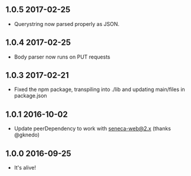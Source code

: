 ## 1.0.5 2017-02-25

* Querystring now parsed properly as JSON.

## 1.0.4 2017-02-25

* Body parser now runs on PUT requests

## 1.0.3 2017-02-21

* Fixed the npm package, transpiling into ./lib and updating main/files in package.json

## 1.0.1 2016-10-02

* Update peerDependency to work with seneca-web@2.x (thanks @gknedo)

## 1.0.0 2016-09-25

* It's alive!

